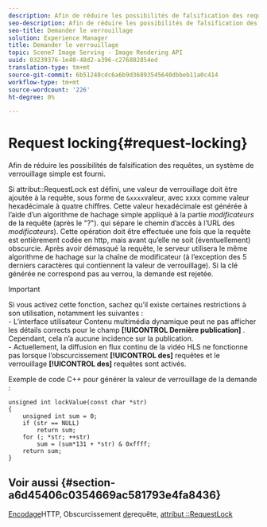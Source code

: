 ```yaml
---
description: Afin de réduire les possibilités de falsification des requêtes, un système de verrouillage simple est fourni.
seo-description: Afin de réduire les possibilités de falsification des requêtes, un système de verrouillage simple est fourni.
seo-title: Demander le verrouillage
solution: Experience Manager
title: Demander le verrouillage
topic: Scene7 Image Serving - Image Rendering API
uuid: 03239376-1e40-48d2-a396-c276802854ed
translation-type: tm+mt
source-git-commit: 6b51248cdc6a6b9d36893545640dbbeb11a0c414
workflow-type: tm+mt
source-wordcount: '226'
ht-degree: 0%

---
```



# Request locking{#request-locking}

Afin de réduire les possibilités de falsification des requêtes, un système de verrouillage simple est fourni.

Si attribut::RequestLock est défini, une valeur de verrouillage doit être ajoutée à la requête, sous forme de `&xxxx`valeur, avec xxxx comme valeur hexadécimale à quatre chiffres. Cette valeur hexadécimale est générée à l’aide d’un algorithme de hachage simple appliqué à la partie *modificateurs* de la requête (après le &quot;?&quot;). qui sépare le chemin d’accès à l’URL des *modificateurs*). Cette opération doit être effectuée une fois que la requête est entièrement codée en http, mais avant qu’elle ne soit (éventuellement) obscurcie. Après avoir démasqué la requête, le serveur utilisera le même algorithme de hachage sur la chaîne de modificateur (à l’exception des 5 derniers caractères qui contiennent la valeur de verrouillage). Si la clé générée ne correspond pas au verrou, la demande est rejetée.

>[!IMPORTANT]
>
>Si vous activez cette fonction, sachez qu’il existe certaines restrictions à son utilisation, notamment les suivantes :<br>- L’interface utilisateur Contenu multimédia dynamique peut ne pas afficher les détails corrects pour le champ **[!UICONTROL Dernière publication]** . Cependant, cela n’a aucune incidence sur la publication.<br>- Actuellement, la diffusion en flux continu de la vidéo HLS ne fonctionne pas lorsque l’obscurcissement **[!UICONTROL des]** requêtes et le verrouillage **[!UICONTROL des]** requêtes sont activés.

Exemple de code C++ pour générer la valeur de verrouillage de la demande :

```
unsigned int lockValue(const char *str) 
{ 
    unsigned int sum = 0; 
    if (str == NULL) 
        return sum; 
    for (; *str; ++str) 
        sum = (sum*131 + *str) & 0xffff; 
    return sum; 
} 
```

## Voir aussi {#section-a6d45406c0354669ac581793e4fa8436}

[Encodage](../../../../../is-api/http-ref/image-serving-api-ref/c-http-protocol-reference/c-syntax-and-features/r-http-encoding.md#reference-bb34dd13f316462695448acfa8f92df7)HTTP, Obscurcissement [de](../../../../../is-api/http-ref/image-serving-api-ref/c-http-protocol-reference/c-syntax-and-features/r-request-obfuscation.md#reference-895f65d6796c43bb9bad21a676ed714d)requête, [attribut ::RequestLock](../../../../../is-api/image-catalog/image-serving-api-ref/c-image-catalog-reference/c-attributes-reference/r-requestlock.md#reference-8bbe2f581be847d3b9fa123e8e5e94b0)
